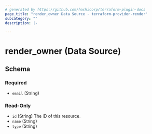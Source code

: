 ```yaml
---
# generated by https://github.com/hashicorp/terraform-plugin-docs
page_title: "render_owner Data Source - terraform-provider-render"
subcategory: ""
description: |-
  
---
```


# render_owner (Data Source)





<!-- schema generated by tfplugindocs -->
## Schema

### Required

- `email` (String)

### Read-Only

- `id` (String) The ID of this resource.
- `name` (String)
- `type` (String)


